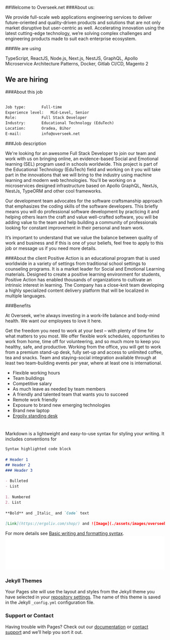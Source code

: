 
##Welcome to Overseek.net
###About us:

We provide full-scale web applications engineering services to deliver future-oriented and quality-driven products and solutions that are not only market disruptive but user-centric as well.
Accelerating innovation using the latest cutting-edge technology, we’re solving complex challenges and engineering products made to suit each enterprise ecosystem.

###We are using

TypeScript, ReactJS, Node.js, Next.js, NestJS, GraphQL, Apollo
Microservice Architecture Patterns, Docker, Gitlab CI/CD, Magento 2


## We are hiring

###About this job
```markdown

Job type: 		Full-time
Experience level: 	Mid-Level, Senior
Role: 			Full Stack Developer
Industry: 		Educational Technology (EduTech)
Location: 		Oradea, Bihor
E-mail: 		info@overseek.net
```

###Job description

We're looking for an awesome Full Stack Developer to join our team and work with us on bringing online, an evidence-based Social and Emotional learning (SEL) program used in schools worldwide. This project is part of the Educational Technology (EduTech) field and working on it you will take part in the innovations that we will bring to the industry using machine learning and modern web technologies. You'll be working on a microservices designed infrastructure based on Apollo GraphQL, NextJs, NestJs, TypeORM and other cool frameworks.

Our development team advocates for the software craftsmanship approach that emphasizes the coding skills of the software developers. This briefly means you will do professional software development by practicing it and helping others learn the craft and value well-crafted software, you will be adding value to the team and help building a community of professionals looking for constant improvement in their personal and team work.

It’s important to understand that we value the balance between quality of work and business and if this is one of your beliefs, feel free to apply to this job or message us if you need more details.

###About the client
Positive Action is an educational program that is used worldwide in a variety of settings from traditional school settings to counseling programs. It is a market leader for Social and Emotional Learning materials. Designed to create a positive learning environment for students, Positive Action has enabled thousands of organizations to cultivate an intrinsic interest in learning. The Company has a close-knit team developing a highly specialized content delivery platform that will be localized in multiple languages.

###Benefits

At Overseek, we’re always investing in a work-life balance and body-mind health. We want our employees to love it here.

Get the freedom you need to work at your best – with plenty of time for what matters to you most. We offer flexible work schedules, opportunities to work from home, time off for volunteering, and so much more to keep you healthy, safe, and productive. Working from the office, you will get to work from a premium stand-up desk, fully set-up and access to unlimited coffee, tea and snacks. Team and staying-social integration available through at least two team-building events per year, where at least one is international.

- Flexible working hours
- Team buildings
- Competitive salary
- As much leave as needed by team members
- A friendly and talented team that wants you to succeed
- Remote work friendly
- Exposure to brand new emerging technologies
- Brand new laptop
- [Ergoliv standing desk](https://ergoliv.com/shop/)











#
#
#


Markdown is a lightweight and easy-to-use syntax for styling your writing. It includes conventions for

```markdown
Syntax highlighted code block

# Header 1
## Header 2
### Header 3

- Bulleted
- List

1. Numbered
2. List

**Bold** and _Italic_ and `Code` text

[Link](https://ergoliv.com/shop/) and ![Image](./assets/images/overseek-logo_white.svg)
```

For more details see [Basic writing and formatting syntax](https://docs.github.com/en/github/writing-on-github/getting-started-with-writing-and-formatting-on-github/basic-writing-and-formatting-syntax).
![Image](./assets/images/overseek-logo_white.svg )
### Jekyll Themes

Your Pages site will use the layout and styles from the Jekyll theme you have selected in your [repository settings](https://github.com/walhallyus/overseek.net/settings/pages). The name of this theme is saved in the Jekyll `_config.yml` configuration file.

### Support or Contact

Having trouble with Pages? Check out our [documentation](https://docs.github.com/categories/github-pages-basics/) or [contact support](https://support.github.com/contact) and we’ll help you sort it out.
